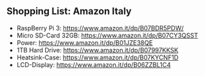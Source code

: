 ## Shopping List: Amazon Italy

* RaspBerry Pi 3: https://www.amazon.it/dp/B07BDR5PDW/
* Micro SD-Card 32GB: https://www.amazon.it/dp/B07CY3QSST
* Power: https://www.amazon.it/dp/B01JZE38QE
* 1TB Hard Drive: https://www.amazon.it/dp/B07997KKSK
* Heatsink-Case: https://www.amazon.it/dp/B07KYCNF1D
* LCD-Display: https://www.amazon.it/dp/B06ZZBL1C4